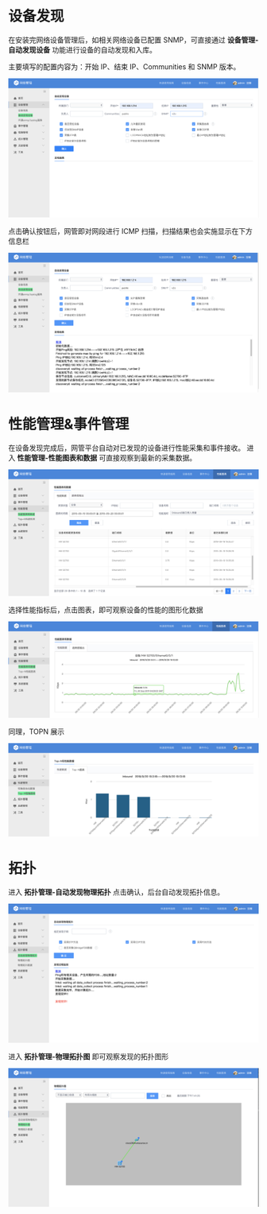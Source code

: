 # 设备发现

在安装完网络设备管理后，如相关网络设备已配置 SNMP，可直接通过 **设备管理-自动发现设备** 功能进行设备的自动发现和入库。

主要填写的配置内容为：开始 IP、结束 IP、Communities 和 SNMP 版本。

![发现配置](../assets/image035.png)

点击确认按钮后，网管即对网段进行 ICMP 扫描，扫描结果也会实施显示在下方信息栏

![发现信息](../assets/image036.png)

# 性能管理&事件管理

在设备发现完成后，网管平台自动对已发现的设备进行性能采集和事件接收。
进入 **性能管理-性能图表和数据**
可直接观察到最新的采集数据。

![性能信息](../assets/image037.png)

选择性能指标后，点击图表，即可观察设备的性能的图形化数据

![性能图形](../assets/image038.png)

同理，TOPN 展示

![TOPN图形](../assets/image041.png)

# 拓扑

进入 **拓扑管理-自动发现物理拓扑** 点击确认，后台自动发现拓扑信息。

![拓扑发现](../assets/image039.png)

进入 **拓扑管理-物理拓扑图** 即可观察发现的拓扑图形

![拓扑图](../assets/image040.png)
